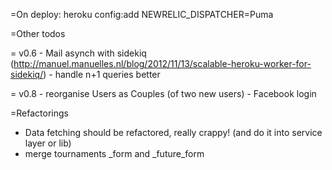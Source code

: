 =On deploy:
  heroku config:add NEWRELIC_DISPATCHER=Puma

=Other todos

   = v0.6
    - Mail asynch with sidekiq (http://manuel.manuelles.nl/blog/2012/11/13/scalable-heroku-worker-for-sidekiq/)
    - handle n+1 queries better

  = v0.8
    - reorganise Users as Couples (of two new users)
    - Facebook login

=Refactorings
  - Data fetching should be refactored, really crappy! (and do it into service layer or lib)
  - merge tournaments _form and _future_form